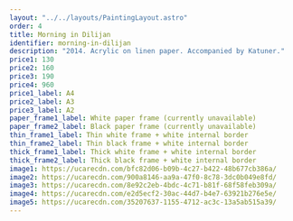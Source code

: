 ```yaml
---
layout: "../../layouts/PaintingLayout.astro"
order: 4
title: Morning in Dilijan
identifier: morning-in-dilijan
description: "2014. Acrylic on linen paper. Accompanied by Katuner."
price1: 130
price2: 160
price3: 190
price4: 960
price1_label: A4
price2_label: A3
price3_label: A2
paper_frame1_label: White paper frame (currently unavailable)
paper_frame2_label: Black paper frame (currently unavailable)
thin_frame1_label: Thin white frame + white internal border
thin_frame2_label: Thin black frame + white internal border
thick_frame1_label: Thick white frame + white internal border
thick_frame2_label: Thick black frame + white internal border
image1: https://ucarecdn.com/bfc82d06-b09b-4c27-b422-48b677cb386a/
image2: https://ucarecdn.com/900a8146-aa9a-47f0-8c78-3dc0b049e8fd/
image3: https://ucarecdn.com/8e92c2eb-4bdc-4c71-b81f-68f58feb309a/
image4: https://ucarecdn.com/e2d5ecf2-30ac-44d7-b4e7-63921b276e5e/
image5: https://ucarecdn.com/35207637-1155-4712-ac3c-13a5ab515a39/
---
```

